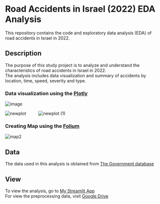 # Road Accidents in Israel (2022) EDA Analysis

This repository contains the code and exploratory data analysis (EDA) of road accidents in Israel in 2022.

## Description

The purpose of this study project is to analyze and understand the characteristics of road accidents in Israel in 2022.  
The analysis includes data visualization and summary of accidents by location, time, speed, severity and type.

### Data visualization using the [Plotly](https://plotly.com/python/)

![image](https://github.com/user-attachments/assets/00743ebb-9722-4da2-8b11-545f316338c8)

![newplot](https://github.com/user-attachments/assets/40e2926e-1e80-4b2f-b606-535839ca5e21) &emsp; &emsp; ![newplot (1)](https://github.com/user-attachments/assets/3cd4ffa1-17e9-4a3b-846e-c7f3af53013c)

### Creating Map using the [Folium](https://python-visualization.github.io/folium/latest/)

![map2](https://github.com/user-attachments/assets/24586b2f-ca8d-4b2d-8cf9-75d869485698)


## Data

The data used in this analysis is obtained from [The Government database ](https://data.gov.il/dataset/teunot2022)

## View 

To view the analysis, go to [My Streamlit App](https://road-accidents-2022.streamlit.app)  
For view the preprocessing data, visit [Google Drive](https://drive.google.com/drive/folders/1Y-uVmHcquxutZfa72oruXeIiWHldw9Jj?usp=sharing)
